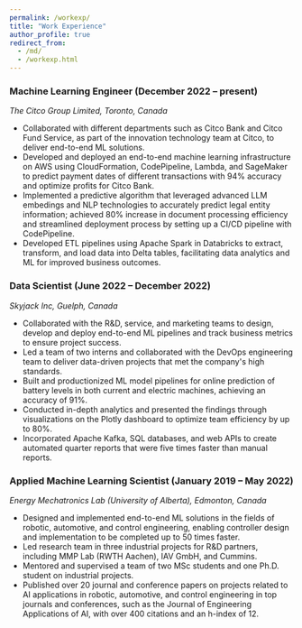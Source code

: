 ```yaml
---
permalink: /workexp/
title: "Work Experience"
author_profile: true
redirect_from:
  - /md/
  - /workexp.html
---
```


### Machine Learning Engineer (December 2022 – present)

_The Citco Group Limited, Toronto, Canada_

- Collaborated with different departments such as Citco Bank and Citco Fund Service, as part of the innovation technology team at Citco, to deliver end-to-end ML solutions.
- Developed and deployed an end-to-end machine learning infrastructure on AWS using CloudFormation, CodePipeline, Lambda, and SageMaker to predict payment dates of different transactions with 94% accuracy and optimize profits for Citco Bank.
- Implemented a predictive algorithm that leveraged advanced LLM embedings and NLP technologies to accurately predict legal entity information; achieved 80% increase in document processing efficiency and streamlined deployment process by setting up a CI/CD pipeline with CodePipeline.
- Developed ETL pipelines using Apache Spark in Databricks to extract, transform, and load data into Delta tables, facilitating data analytics and ML for improved business outcomes.

### Data Scientist (June 2022 – December 2022)

_Skyjack Inc, Guelph, Canada_

- Collaborated with the R&D, service, and marketing teams to design, develop and deploy end-to-end ML pipelines and track business metrics to ensure project success.
- Led a team of two interns and collaborated with the DevOps engineering team to deliver data-driven projects that met the company's high standards.
- Built and productionized ML model pipelines for online prediction of battery levels in both current and electric machines, achieving an accuracy of 91%.
- Conducted in-depth analytics and presented the findings through visualizations on the Plotly dashboard to optimize team efficiency by up to 80%.
- Incorporated Apache Kafka, SQL databases, and web APIs to create automated quarter reports that were five times faster than manual reports.

### Applied Machine Learning Scientist (January 2019 – May 2022)

_Energy Mechatronics Lab (University of Alberta), Edmonton, Canada_

- Designed and implemented end-to-end ML solutions in the fields of robotic, automotive, and control engineering, enabling controller design and implementation to be completed up to 50 times faster.
- Led research team in three industrial projects for R&D partners, including MMP Lab (RWTH Aachen), IAV GmbH, and Cummins.
- Mentored and supervised a team of two MSc students and one Ph.D. student on industrial projects.
- Published over 20 journal and conference papers on projects related to AI applications in robotic, automotive, and control engineering in top journals and conferences, such as the Journal of Engineering Applications of AI, with over 400 citations and an h-index of 12.
